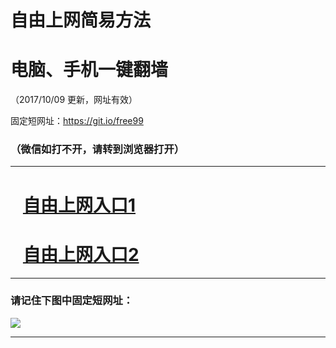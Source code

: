 ﻿# 自由上网简易方法

# 电脑、手机一键翻墙

（2017/10/09 更新，网址有效）

固定短网址：https://git.io/free99

### （微信如打不开，请转到浏览器打开）


***





# &nbsp;&nbsp; <a href="http://ft1808817275.fwq-tz-1001.info/fwqtz01.html?t=100900128173 " target="_blank">自由上网入口1</a>
# &nbsp;&nbsp; <a href="http://ft692621858.fwq-tz-1002.info/fwqtz02.html?t=100900114557 " target="_blank">自由上网入口2</a>
***

### 请记住下图中固定短网址：

<img src="https://s3-us-west-2.amazonaws.com/fwq-1001/yjfq-20170905okok.png" /> 


***

